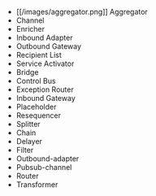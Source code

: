 * [[/images/aggregator.png]] Aggregator 
* Channel
* Enricher
* Inbound Adapter
* Outbound Gateway
* Recipient List
* Service Activator
* Bridge
* Control Bus
* Exception Router
* Inbound Gateway
* Placeholder
* Resequencer
* Splitter
* Chain
* Delayer
* Filter
* Outbound-adapter
* Pubsub-channel
* Router
* Transformer